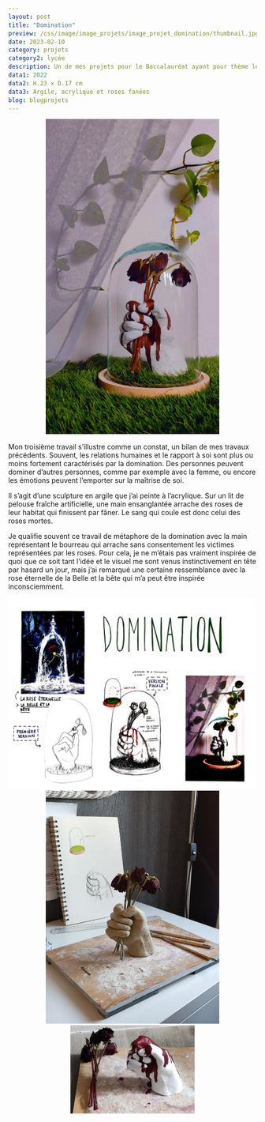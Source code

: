 ```yaml
---
layout: post
title: "Domination"
preview: /css/image/image_projets/image_projet_domination/thumbnail.jpg
date: 2023-02-10
category: projets 
category2: lycée
description: Un de mes projets pour le Baccalauréat ayant pour thème les relations humaines et le rapport à soi
data1: 2022
data2: H.23 × D.17 cm
data3: Argile, acrylique et roses fanées
blog: blogprojets
---
```


<div style="width: 70%; margin: 0 auto;" class="image_container">
<div><img onclick="Zoom(this)" class="img-gallery" src="/css/image/image_projets/image_projet_domination/img1.jpg"></div>
</div> 

Mon troisième travail s’illustre comme un constat, un bilan de mes travaux précédents. Souvent, les relations humaines et le rapport à soi sont plus ou moins fortement caractérisés par la domination. Des personnes peuvent dominer d’autres personnes, comme par exemple avec la femme, ou encore les émotions peuvent l’emporter sur la maîtrise de soi.

Il s’agit d’une sculpture en argile que j’ai peinte à l’acrylique. Sur un lit de pelouse fraîche artificielle, une main ensanglantée arrache des roses de leur habitat qui finissent par fâner. Le sang qui coule est donc celui des roses mortes.

Je qualifie souvent ce travail de métaphore de la domination avec la main représentant le bourreau qui arrache sans consentement les victimes représentées par les roses. Pour cela, je ne m’étais pas vraiment inspirée de quoi que ce soit tant l’idée et le visuel me sont venus instinctivement en tête par hasard un jour, mais j’ai remarqué une certaine ressemblance avec la rose éternelle de la Belle et la bête qui m’a peut être inspirée inconsciemment.

<div class="image_container">
<div><img onclick="Zoom(this)" class="img-gallery" src="/css/image/image_projets/image_projet_domination/img3.jpg"></div>
</div>

<div style="width: 70%; margin: 0 auto;" class="image_container">
<div><img onclick="Zoom(this)" class="img-gallery" src="/css/image/image_projets/image_projet_domination/img4.jpg"></div>
</div>

<div style="width: 50%; margin: 0 auto;" class="image_container">
<div><img onclick="Zoom(this)" class="img-gallery" src="/css/image/image_projets/image_projet_domination/img5.jpg"></div>
</div>
